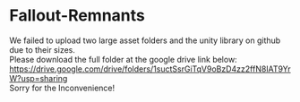 # Fallout-Remnants
We failed to upload two large asset folders and the unity library on github due to their sizes.  
Please download the full folder at the google drive link below:  
https://drive.google.com/drive/folders/1suctSsrGiTqV9oBzD4zz2ffN8IAT9YrW?usp=sharing  
Sorry for the Inconvenience!
